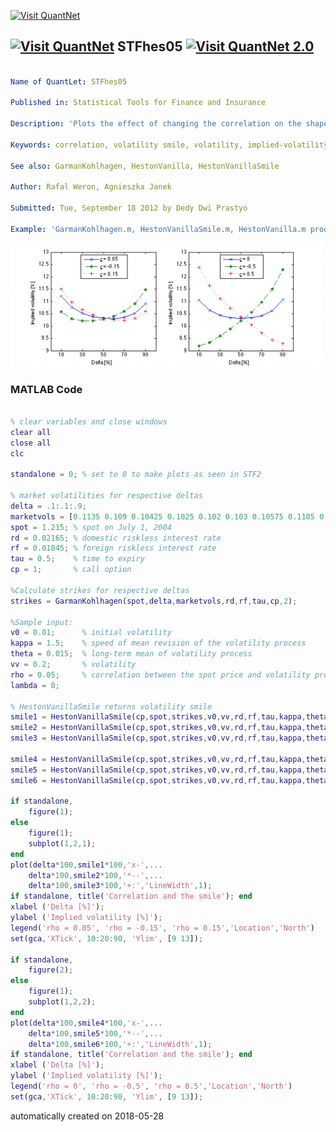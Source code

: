 [<img src="https://github.com/QuantLet/Styleguide-and-FAQ/blob/master/pictures/banner.png" width="888" alt="Visit QuantNet">](http://quantlet.de/)

## [<img src="https://github.com/QuantLet/Styleguide-and-FAQ/blob/master/pictures/qloqo.png" alt="Visit QuantNet">](http://quantlet.de/) **STFhes05** [<img src="https://github.com/QuantLet/Styleguide-and-FAQ/blob/master/pictures/QN2.png" width="60" alt="Visit QuantNet 2.0">](http://quantlet.de/)

```yaml

Name of QuantLet: STFhes05

Published in: Statistical Tools for Finance and Insurance

Description: 'Plots the effect of changing the correlation on the shape of the smile. Requires GarmanKohlhagen.m, HestonVanillaSmile.m and HestonVanilla.m function.'

Keywords: correlation, volatility smile, volatility, implied-volatility, heston, model, parameter, graphical representation, visualization

See also: GarmanKohlhagen, HestonVanilla, HestonVanillaSmile

Author: Rafal Weron, Agnieszka Janek

Submitted: Tue, September 18 2012 by Dedy Dwi Prastyo

Example: 'GarmanKohlhagen.m, HestonVanillaSmile.m, HestonVanilla.m produce plots showing the influence of the correlation on the shape of the smile in the Heston model.'
```

![Picture1](plot.png)

### MATLAB Code
```matlab

% clear variables and close windows
clear all
close all
clc

standalone = 0; % set to 0 to make plots as seen in STF2

% market volatilities for respective deltas
delta = .1:.1:.9;
marketvols = [0.1135 0.109 0.10425 0.1025 0.102 0.103 0.10575 0.1105 0.1165];
spot = 1.215; % spot on July 1, 2004
rd = 0.02165; % domestic riskless interest rate
rf = 0.01845; % foreign riskless interest rate
tau = 0.5;    % time to expiry
cp = 1;		  % call option

%Calculate strikes for respective deltas
strikes = GarmanKohlhagen(spot,delta,marketvols,rd,rf,tau,cp,2);

%Sample input:
v0 = 0.01;      % initial volatility
kappa = 1.5;    % speed of mean revision of the volatility process
theta = 0.015;  % long-term mean of volatility process
vv = 0.2;       % volatility
rho = 0.05;     % correlation between the spot price and volatility processes
lambda = 0;

% HestonVanillaSmile returns volatility smile 
smile1 = HestonVanillaSmile(cp,spot,strikes,v0,vv,rd,rf,tau,kappa,theta,lambda,rho);
smile2 = HestonVanillaSmile(cp,spot,strikes,v0,vv,rd,rf,tau,kappa,theta,lambda,-0.15);
smile3 = HestonVanillaSmile(cp,spot,strikes,v0,vv,rd,rf,tau,kappa,theta,lambda,0.15);

smile4 = HestonVanillaSmile(cp,spot,strikes,v0,vv,rd,rf,tau,kappa,theta,lambda,0);
smile5 = HestonVanillaSmile(cp,spot,strikes,v0,vv,rd,rf,tau,kappa,theta,lambda,-0.5);
smile6 = HestonVanillaSmile(cp,spot,strikes,v0,vv,rd,rf,tau,kappa,theta,lambda,0.5);

if standalone, 
    figure(1); 
else
    figure(1);
    subplot(1,2,1);
end
plot(delta*100,smile1*100,'x-',...
    delta*100,smile2*100,'*--',...
    delta*100,smile3*100,'+:','LineWidth',1);
if standalone, title('Correlation and the smile'); end
xlabel ('Delta [%]');
ylabel ('Implied volatility [%]');
legend('rho = 0.05', 'rho = -0.15', 'rho = 0.15','Location','North')
set(gca,'XTick', 10:20:90, 'Ylim', [9 13]);

if standalone, 
    figure(2); 
else
    figure(1);
    subplot(1,2,2);
end
plot(delta*100,smile4*100,'x-',...
    delta*100,smile5*100,'*--',...
    delta*100,smile6*100,'+:','LineWidth',1);
if standalone, title('Correlation and the smile'); end
xlabel ('Delta [%]');
ylabel ('Implied volatility [%]');
legend('rho = 0', 'rho = -0.5', 'rho = 0.5','Location','North')
set(gca,'XTick', 10:20:90, 'Ylim', [9 13]);

```

automatically created on 2018-05-28